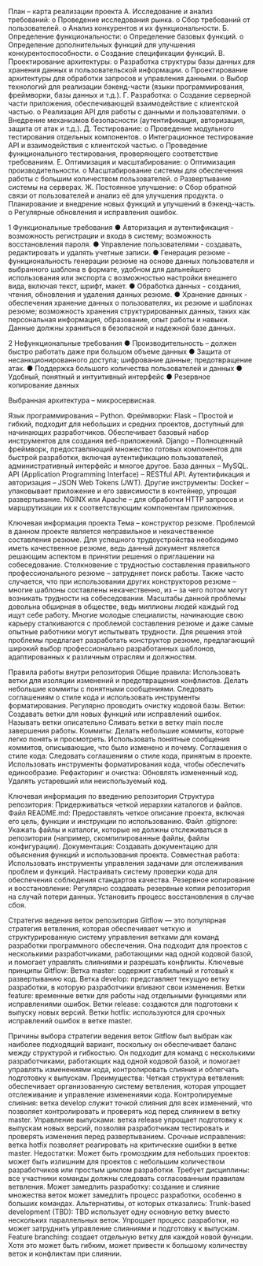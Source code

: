 План – карта реализации проекта
  А. Исследование и анализ требований:
    o	Проведение исследования рынка.
    o	Сбор требований от пользователей.
    o	Анализ конкурентов и их функциональности.
  Б. Определение функциональности:
    o	Определение базовых функций.
    o	Определение дополнительных функций для улучшения конкурентоспособности.
    o	Создание спецификации функций.
  В. Проектирование архитектуры:
    o	Разработка структуры базы данных для хранения данных и пользовательской информации.
    o	Проектирование архитектуры для обработки запросов и управления данными.
    o	Выбор технологий для реализации бэкенд-части (языки программирования, фреймворки, базы данных и т.д.).
  Г. Разработка:
    o	Создание серверной части приложения, обеспечивающей взаимодействие с клиентской частью.
    o	Реализация API для работы с данными и пользователями.
    o	Внедрение механизмов безопасности (аутентификация, авторизация, защита от атак и т.д.).
  Д. Тестирование:
    o	Проведение модульного тестирования отдельных компонентов.
    o	Интеграционное тестирование API и взаимодействия с клиентской частью.
    o	Проведение функционального тестирования, проверяющего соответствие требованиям.
  Е. Оптимизация и масштабирование:
    o	Оптимизация производительности.
    o	Масштабирование системы для обеспечения работы с большим количеством пользователей.
    o	Развертывание системы на серверах.
  Ж. Постоянное улучшение:
    o	Сбор обратной связи от пользователей и анализ её для улучшения продукта.
    o	Планирование и внедрение новых функций и улучшений в бэкенд-часть.
    o	Регулярные обновления и исправления ошибок.

1 Функциональные требования
  ●	Авторизация и аутентификация - возможность регистрации и входа в систему; возможность восстановления пароля.
  ●	Управление пользователями - создавать, редактировать и удалять учетные записи.
  ●	Генерация резюме - функциональность генерации резюме на основе данных пользователя и выбранного шаблона в формате, удобном для дальнейшего использования или экспорта с возможностью настройки внешнего вида, включая текст, шрифт, макет.
  ●	Обработка данных - создания, чтения, обновления и удаления данных резюме.
  ●	Хранение данных - обеспечения хранение данных о пользователях, их резюме и шаблонах резюме; возможность хранения структурированных данных, таких как персональная информация, образование, опыт работы и навыки. Данные должны храниться в безопасной и надежной базе данных.

2 Нефункциональные требования
  ●	Производительность – должен быстро работать даже при большом объеме данных
  ●	Защита от несанкционированного доступа; шифрование данные; предотвращение атак.
  ●	Поддержка большого количества пользователей и данных
  ●	Удобный, понятный и интуитивный интерфейс
  ●	Резервное копирование данных

Выбранная архитектура – микросервисная. 

Язык программирования – Python. 
  Фреймворки:
  Flask – Простой и гибкий, подходит для небольших и средних проектов, доступный для начинающих разработчиков. Обеспечивает базовый набор инструментов для создания веб-приложений.
  Django – Полноценный фреймворк, предоставляющий множество готовых компонентов для быстрой разработки, включая аутентификацию пользователей, административный интерфейс и многое другое.
База данных – MySQL.
API (Application Programming Interface) – RESTful API.
Аутентификация и авторизация – JSON Web Tokens (JWT).
  Другие инструменты:
  Docker – упаковывает приложение и его зависимости в контейнер, упрощая развертывание.
  NGINX или Apache – для обработки HTTP запросов и маршрутизации их к соответствующим компонентам приложения.

Ключевая информация проекта
Тема – конструктор резюме.
Проблемой в данном проекте является неправильное и некачественное составления резюме. Для успешного трудоустройства необходимо иметь качественное резюме, ведь данный документ является решающим аспектом в принятии решения о приглашении на собеседование. Столкновение с трудностью составления правильного профессионального резюме – затрудняет поиск работы. Также часто случается, что при использовании других конструкторов резюме – многие шаблоны составлены некачественно, из – за чего потом могут возникать трудности на собеседовании.
Масштабы данной проблемы довольна обширная в обществе, ведь миллионы людей каждый год ищут себе работу. Многие молодые специалисты, начинающие свою карьеру сталкиваются с проблемой составления резюме и даже самые опытные работники могут испытывать трудности. 
Для решения этой проблемы предлагает разработать конструктор резюме, предлагающий широкий выбор профессионально разработанных шаблонов, адаптированных к различным отраслям и должностям.

Правила работы внутри репозитория 
Общие правила:
Использовать ветки для изоляции изменений и предотвращения конфликтов.
Делать небольшие коммиты с понятными сообщениями.
Следовать соглашениям о стиле кода и использовать инструменты форматирования.
Регулярно проводить очистку кодовой базы.
Ветки:
Создавать ветки для новых функций или исправлений ошибок.
Называть ветки описательно
Сливать ветки в ветку main после завершения работы.
Коммиты:
Делать небольшие коммиты, которые легко понять и просмотреть.
Использовать понятные сообщения коммитов, описывающие, что было изменено и почему.
Соглашения о стиле кода:
Следовать соглашениям о стиле кода, принятым в проекте.
Использовать инструменты форматирования кода, чтобы обеспечить единообразие.
Рефакторинг и очистка:
Обновлять измененный код.
Удалять устаревший или неиспользуемый код.

Ключевая информация по введению репозитория
Структура репозитория:
Придерживаться четкой иерархии каталогов и файлов.
Файл README.md:
Предоставлять четкое описание проекта, включая его цель, функции и инструкции по использованию.
Файл .gitignore:
Укажать файлы и каталоги, которые не должны отслеживаться в репозитории (например, скомпилированные файлы, файлы конфигурации).
Документация:
Создавать документацию для объяснения функций и использования проекта.
Совместная работа:
Использовать инструменты управления задачами для отслеживания проблем и функций.
Настраивать систему проверки кода для обеспечения соблюдения стандартов качества.
Резервное копирование и восстановление:
Регулярно создавать резервные копии репозитория на случай потери данных.
Установить процесс восстановления в случае сбоя.

Стратегия ведения веток репозитория 
Gitflow — это популярная стратегия ветвления, которая обеспечивает четкую и структурированную систему управления ветками для команд разработки программного обеспечения. Она подходит для проектов с несколькими разработчиками, работающими над одной кодовой базой, и помогает управлять слияниями и разрешать конфликты.
Ключевые принципы Gitflow:
Ветка master: cодержит стабильный и готовый к развертыванию код.
Ветка develop: представляет текущую ветку разработки, в которую разработчики вливают свои изменения.
Ветки feature: временные ветки для работы над отдельными функциями или исправлениями ошибок.
Ветки release: создаются для подготовки к выпуску новых версий.
Ветки hotfix: используются для срочных исправлений ошибок в ветке master.

Причины выбора стратегии ведения веток
Gitflow был выбран как наиболее подходящий вариант, поскольку он обеспечивает баланс между структурой и гибкостью. Он подходит для команд с несколькими разработчиками, работающих над одной кодовой базой, и помогает управлять изменениями кода, контролировать слияния и облегчать подготовку к выпускам.
Преимущества:
Четкая структура ветвления: обеспечивает организованную систему ветвления, которая упрощает отслеживание и управление изменениями кода.
Контролируемые слияния: ветка develop служит точкой слияния для всех изменений, что позволяет контролировать и проверять код перед слиянием в ветку master.
Управление выпусками: ветка release упрощает подготовку к выпускам новых версий, позволяя разработчикам тестировать и проверять изменения перед развертыванием.
Срочные исправления: ветка hotfix позволяет реагировать на критические ошибки в ветке master.
Недостатки:
Может быть громоздким для небольших проектов: может быть излишним для проектов с небольшим количеством разработчиков или простым циклом разработки.
Требует дисциплины: все участники команды должны следовать согласованным правилам ветвления.
Может замедлить разработку: создание и слияние множества веток может замедлить процесс разработки, особенно в больших командах.
Альтернативы, от которых отказались:
Trunk-based development (TBD): TBD использует одну основную ветку вместо нескольких параллельных веток. Упрощает процесс разработки, но может затруднить управление слияниями и подготовку к выпускам.
Feature branching: создает отдельную ветку для каждой новой функции. Хотя это может быть гибким, может привести к большому количеству веток и конфликтам при слиянии.


